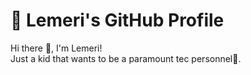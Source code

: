 # 🌟 Lemeri's GitHub Profile

Hi there 👋, I'm Lemeri!  
Just a kid that wants to be a paramount tec personnel🚀.


<!---
Lemeri123/Lemeri123 is a ✨ special ✨ repository because its `README.md` (this file) appears on your GitHub profile.
You can click the Preview link to take a look at your changes.
--->
